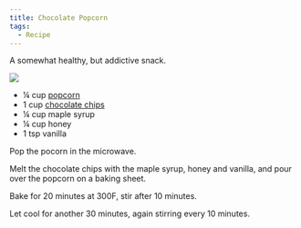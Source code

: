 ```yaml
---
title: Chocolate Popcorn
tags:
  - Recipe
---
```


A somewhat healthy, but addictive snack.

![](chocolate-popcorn.jpg)

- ¼ cup [popcorn](https://www.bobsredmill.com/yellow-popcorn.html)
- 1 cup [chocolate chips](https://www.ghirardelli.com/dark-chocolate-60-cacao-baking-chips-%2810-oz%29-61274)
- ¼ cup maple syrup
- ¼ cup honey
- 1 tsp vanilla

Pop the pocorn in the microwave.

Melt the chocolate chips with the maple syrup, honey and vanilla, and pour over the popcorn on a baking sheet.

Bake for 20 minutes at 300F, stir after 10 minutes.

Let cool for another 30 minutes, again stirring every 10 minutes.
